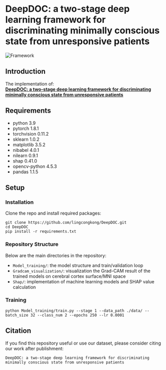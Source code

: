 # DeepDOC: a two-stage deep learning framework for discriminating minimally conscious state from unresponsive patients
![Framework](https://github.com/lingcongkong/DeepDOC/blob/main/workflow_DeepDOC_wu_00(1).tif)
## Introduction
The implementation of: <br>
[**DeepDOC: a two-stage deep learning framework for discriminating minimally conscious state from unresponsive patients**](https://www.nature.com/articles/)
## Requirements
- python 3.9
- pytorch 1.8.1
- torchvision 0.11.2
- sklearn 1.0.2
- matplotlib 3.5.2
- nibabel 4.0.1
- nilearn 0.9.1
- shap 0.41.0
- opencv-python 4.5.3
- pandas 1.1.5


## Setup
### Installation
Clone the repo and install required packages:
```
git clone https://github.com/lingcongkong/DeepDOC.git
cd DeepDOC
pip install -r requirements.txt
```
### Repository Structure
Below are the main directories in the repository: 

- `Model_training/`: the model structure and train/validation loop
- `Gradcam_visualization/`: visualization the Grad-CAM result of the trained models on cerebral cortex surface/MNI space
- `Shap/`: implementation of machine learning models and SHAP value calculation

### Training
```
python Model_training/train.py --stage 1 --data_path ./data/ --batch_size 32 --class_num 2 --epochs 250 --lr 0.0001 
```


## Citation
If you find this repository useful or use our dataset, please consider citing our work after publishment:

```DeepDOC: a two-stage deep learning framework for discriminating minimally conscious state from unresponsive patients```
